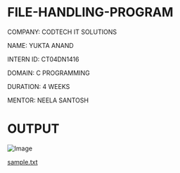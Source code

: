 # FILE-HANDLING-PROGRAM

 COMPANY: CODTECH IT SOLUTIONS

 NAME: YUKTA ANAND

 INTERN ID: CT04DN1416

 DOMAIN: C PROGRAMMING

 DURATION: 4 WEEKS

 MENTOR: NEELA SANTOSH

 # OUTPUT
 
 ![Image](https://github.com/user-attachments/assets/77b774f9-5c38-4939-aa42-551b8f60fff2)

 [sample.txt](https://github.com/user-attachments/files/20546023/sample.txt)

 
